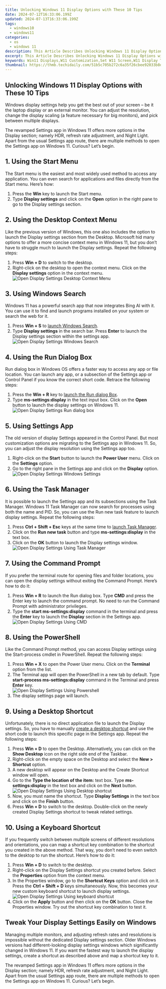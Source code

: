 ```yaml
---
title: Unlocking Windows 11 Display Options with These 10 Tips
date: 2024-07-12T16:33:06.199Z
updated: 2024-07-13T16:33:06.199Z
tags:
  - windows10
  - windows11
categories:
  - os
  - windows 11
description: This Article Describes Unlocking Windows 11 Display Options with These 10 Tips
excerpt: This Article Describes Unlocking Windows 11 Display Options with These 10 Tips
keywords: Win11 Displays,W11 Customization,Set W11 Screen,W11 Display Tips,Optimize Windows 11,W11 Settings Guide,Enhance W11 View
thumbnail: https://thmb.techidaily.com/51b5c705b272c6a35f26cbee92033b8d25124b814164fccb1a1f598c30e520f7.jpg
---
```


## Unlocking Windows 11 Display Options with These 10 Tips

 Windows display settings help you get the best out of your screen – be it the laptop display or an external monitor. You can adjust the resolution, change the display scaling (a feature necessary for big monitors), and pick between multiple displays.

 The revamped Settings app in Windows 11 offers more options in the Display section; namely HDR, refresh rate adjustment, and Night Light. Apart from the usual Settings app route, there are multiple methods to open the Settings app on Windows 11\. Curious? Let’s begin.

## 1\. Using the Start Menu

 The Start menu is the easiest and most widely used method to access any application. You can even search for applications and files directly from the Start menu. Here’s how:

1. Press the **Win** key to launch the Start menu.
2. Type **Display settings** and click on the **Open** option in the right pane to go to the Display settings section.

## 2\. Using the Desktop Context Menu

 Like the previous version of Windows, this one also includes the option to launch the Display settings section from the Desktop. Microsoft hid many options to offer a more concise context menu in Windows 11, but you don’t have to struggle much to launch the Display settings. Repeat the following steps:

1. Press **Win + D** to switch to the desktop.
2. Right-click on the desktop to open the context menu. Click on the **Display settings** option in the context menu.  
![Open Display Settings Desktop Context Menu](https://static1.makeuseofimages.com/wordpress/wp-content/uploads/2023/05/open-display-settings-desktop-context-menu.jpg)

## 3\. Using Windows Search

 Windows 11 has a powerful search app that now integrates Bing AI with it. You can use it to find and launch programs installed on your system or search the web for it.

1. Press **Win + S** to [launch Windows Search](https://www.makeuseof.com/windows-search-use-guide/).
2. Type **Display settings** in the search bar. Press **Enter** to launch the Display settings section within the settings app.  
![Open Display Settings Windows Search](https://static1.makeuseofimages.com/wordpress/wp-content/uploads/2023/05/open-display-settings-windows-search.jpg)

## 4\. Using the Run Dialog Box

 Run dialog box in Windows OS offers a faster way to access any app or file location. You can launch any app, or a subsection of the Settings app or Control Panel if you know the correct short code. Retrace the following steps:

1. Press the **Win + R** key to [launch the Run dialog Box](https://www.makeuseof.com/windows-open-run-command-dialog-box/).
2. Type **ms-settings:display** in the text input box. Click on the **Open** button to launch the display settings on Windows 11\.  
![Open Display Settings Run dialog box](https://static1.makeuseofimages.com/wordpress/wp-content/uploads/2023/05/open-display-settings-run-dialog-box.jpg)

## 5\. Using Settings App

 The old version of display Settings appeared in the Control Panel. But most customization options are migrating to the Settings app in Windows 11\. So, you can adjust the display resolution using the Settings app too.

1. Right-click on the **Start** button to launch the **Power User** menu. Click on the **Settings** option.
2. Go to the right pane in the Settings app and click on the **Display** option.  
![Open Display Settings Windows Settings](https://static1.makeuseofimages.com/wordpress/wp-content/uploads/2023/05/open-display-settings-windows-settings.jpg)

## 6\. Using the Task Manager

 It is possible to launch the Settings app and its subsections using the Task Manager. Windows 11 Task Manager can now search for processes using both the name and PID. So, you can use the Run new task feature to launch display settings. Repeat the following steps:

1. Press **Ctrl + Shift + Esc** keys at the same time to [launch Task Manager](https://www.makeuseof.com/ways-to-open-task-manager-windows-10/).
2. Click on the **Run new task** button and type **ms-settings:display** in the text box.
3. Click on the **OK** button to launch the Display settings window.  
![Open Display Settings Using Task Manager](https://static1.makeuseofimages.com/wordpress/wp-content/uploads/2023/05/open-display-settings-using-task-manager.jpg)

## 7\. Using the Command Prompt

 If you prefer the terminal route for opening files and folder locations, you can open the display settings without exiting the Command Prompt. Here’s how to do it:

1. Press **Win + R** to launch the Run dialog box. Type **CMD** and press the Enter key to launch the command prompt. No need to run the Command Prompt with administrator privileges.
2. Type the **start ms-settings:display** command in the terminal and press the **Enter** key to launch the **Display** section in the Settings app.  
![Open Display Settings Using CMD](https://static1.makeuseofimages.com/wordpress/wp-content/uploads/2023/05/open-display-settings-using-cmd.jpg)

## 8\. Using the PowerShell

 Like the Command Prompt method, you can access Display settings using the Start-process cmdlet in PowerShell. Repeat the following steps:

1. Press **Win + X** to open the Power User menu. Click on the **Terminal** option from the list.
2. The Terminal app will open the PowerShell in a new tab by default. Type **start-process ms-settings:display** command in the Terminal and press **Enter** key.  
![Open Display Settings Using Powershell](https://static1.makeuseofimages.com/wordpress/wp-content/uploads/2023/05/open-display-settings-using-powershell.jpg)
3. The display settings page will launch.

## 9\. Using a Desktop Shortcut

 Unfortunately, there is no direct application file to launch the Display settings. So, you have to manually [create a desktop shortcut](https://www.makeuseof.com/tag/how-to-create-desktop-shortcuts-from-anywhere-in-windows/) and use the short code to launch this specific page in the Settings app. Repeat the following steps:

1. Press **Win + D** to open the Desktop. Alternatively, you can click on the **Show Desktop** icon on the right side end of the Taskbar.
2. Right-click on the empty space on the Desktop and select the **New > Shortcut** option.
3. A new desktop will appear on the Desktop and the Create Shortcut window will open.
4. Go to the **Type the location of the item:** text box. Type **ms-settings:display** in the text box and click on the **Next** button.  
![Open Display Settings Using Desktop shortcut](https://static1.makeuseofimages.com/wordpress/wp-content/uploads/2023/05/open-display-settings-using-desktop-shortcut.jpg)
5. Now, you must name the shortcut. Type **Display Settings** in the text box and click on the **Finish** button.
6. Press **Win + D** to switch to the desktop. Double-click on the newly created Display Settings shortcut to tweak related settings.

## 10\. Using a Keyboard Shortcut

 If you frequently switch between multiple screens of different resolutions and orientations, you can map a shortcut key combination to the shortcut you created in the above method. That way, you don’t need to even switch to the desktop to run the shortcut. Here’s how to do it:

1. Press **Win + D** to switch to the desktop.
2. Right-click on the Display Settings shortcut you created before. Select the **Properties** option from the context menu.
3. In the Properties window, go to the **Shortcut Keys** option and click on it. Press the **Ctrl + Shift + D** keys simultaneously. Now, this becomes your new custom keyboard shortcut to launch display settings.  
![Open Display Settings Using keyboard shortcut](https://static1.makeuseofimages.com/wordpress/wp-content/uploads/2023/05/open-display-settings-using-keyboard-shortcut.jpg)
4. Click on the **Apply** button and then click on the **OK** button. Close the Properties window. Try out the shortcut key combination to test it.

## Tweak Your Display Settings Easily on Windows

 Managing multiple monitors, and adjusting refresh rates and resolutions is impossible without the dedicated Display settings section. Older Windows versions had different-looking display settings windows which significantly changed in Windows 11\. If you want the fastest way to launch the display settings, create a shortcut as described above and map a shortcut key to it.

 The revamped Settings app in Windows 11 offers more options in the Display section; namely HDR, refresh rate adjustment, and Night Light. Apart from the usual Settings app route, there are multiple methods to open the Settings app on Windows 11\. Curious? Let’s begin.



<ins class="adsbygoogle"
      style="display:block"
      data-ad-client="ca-pub-7571918770474297"
      data-ad-slot="8358498916"
      data-ad-format="auto"
      data-full-width-responsive="true"></ins>

